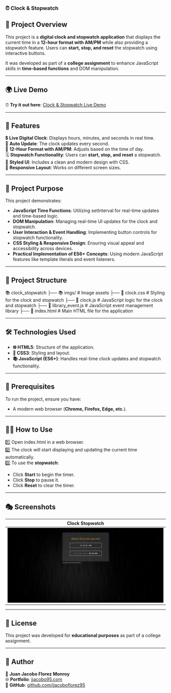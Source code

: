 ### ⏰ Clock & Stopwatch

## 📌 Project Overview  
This project is a **digital clock and stopwatch application** that displays the current time in a **12-hour format with AM/PM** while also providing a stopwatch feature. Users can **start, stop, and reset** the stopwatch using interactive buttons.  

It was developed as part of a **college assignment** to enhance JavaScript skills in **time-based functions** and DOM manipulation.

---

## 🌍 Live Demo

⏰ **Try it out here**: [Clock & Stopwatch Live Demo](https://clock-stopwatch-black.vercel.app)

---

## 🚀 Features  
💲 **Live Digital Clock**: Displays hours, minutes, and seconds in real time.  
🔄 **Auto Update**: The clock updates every second.  
🌙 **12-Hour Format with AM/PM**: Adjusts based on the time of day.  
🗓 **Stopwatch Functionality**: Users can **start, stop, and reset** a stopwatch.  
🎨 **Styled UI**: Includes a clean and modern design with CSS.  
📲 **Responsive Layout**: Works on different screen sizes.  

---

## 📌 Project Purpose  

This project demonstrates:

- **JavaScript Time Functions**: Utilizing setInterval for real-time updates and time-based logic.  
- **DOM Manipulation**: Managing real-time UI updates for the clock and stopwatch.  
- **User Interaction & Event Handling**: Implementing button controls for stopwatch functionality.  
- **CSS Styling & Responsive Design**: Ensuring visual appeal and accessibility across devices.  
- **Practical Implementation of ES6+ Concepts**: Using modern JavaScript features like template literals and event listeners.

---

## 👤 Project Structure  

📚 clock_stopwatch
 ├── 📚 imgs/               # Image assets
 ├── 📄 clock.css          # Styling for the clock and stopwatch
 ├── 📄 clock.js           # JavaScript logic for the clock and stopwatch
 ├── 📄 library_event.js   # JavaScript event management library
 ├── 📄 index.html         # Main HTML file for the application

---

## 🛠 Technologies Used  

- **🌐 HTML5**: Structure of the application.  
- **🎨 CSS3**: Styling and layout.  
- **📚 JavaScript (ES6+)**: Handles real-time clock updates and stopwatch functionality.  

---

## 📌 Prerequisites  

To run the project, ensure you have:  
- A modern web browser (**Chrome, Firefox, Edge, etc.**).  

---

## 🏃‍♂️ How to Use  

1️⃣ Open index.html in a web browser.  
2️⃣ The clock will start displaying and updating the current time automatically.  
3️⃣ To use the **stopwatch**:  
   - Click **Start** to begin the timer.  
   - Click **Stop** to pause it.  
   - Click **Reset** to clear the timer.  

---

## 🎭 Screenshots  

| Clock Stopwatch |  
|--------------|  
| ![Clock Stopwatch](img/github/clock_stopwatch_black.png) |  

---

## 📝 License  

This project was developed for **educational purposes** as part of a college assignment.

---

## 💼 Author

👤 **Juan Jacobo Florez Monroy**  
🌐 **Portfolio**: [jjacobo95.com](https://jjacobo95.com)  
🐙 **GitHub**: [github.com/jjacoboflorez95](https://github.com/jjacoboflorez95)